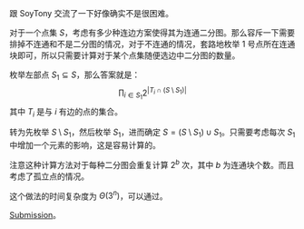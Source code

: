 跟 SoyTony 交流了一下好像确实不是很困难。

对于一个点集 $S$，考虑有多少种连边方案使得其为连通二分图。那么容斥一下需要排掉不连通和不是二分图的情况，对于不连通的情况，套路地枚举 1 号点所在连通块即可，所以只需要计算对于某个点集随便选边中二分图的数量。

枚举左部点 $S_1\subseteq S$，那么答案就是：
$$\prod_{i\in S_1}2^{|T_i\cap(S\setminus S_1)|}$$
其中 $T_i$ 是与 $i$ 有边的点的集合。

转为先枚举 $S\setminus S_1$，然后枚举 $S_1$，进而确定 $S=(S\setminus S_1)\cup S_1$。只需要考虑每次 $S_1$ 中增加一个元素的影响，这是容易计算的。

注意这种计算方法对于每种二分图会重复计算 $2^b$ 次，其中 $b$ 为连通块个数。而且考虑了孤立点的情况。

这个做法的时间复杂度为 $\Theta(3^n)$，可以通过。

[Submission](https://atcoder.jp/contests/arc105/submissions/44400607)。